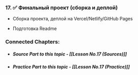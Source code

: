 
### 17. ✅ **Финальный проект (сборка и деплой)**
    
- Сборка проекта, деплой на Vercel/Netlify/GitHub Pages
    
- Подготовка Readme


### Connected Chapters:
- ##### *Source Part to this topic* - [[Lesson No.17 (Sources)]]
- ##### *Practice Part to this topic* - [[Lesson No.17 (Practice)]]

